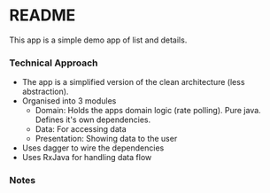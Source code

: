 # README #

This app is a simple demo app of list and details.
 
### Technical Approach ###

* The app is a simplified version of the clean architecture (less abstraction).
* Organised into 3 modules
    * Domain: Holds the apps domain logic (rate polling). Pure java. Defines it's own dependencies.
    * Data: For accessing data
    * Presentation: Showing data to the user
* Uses dagger to wire the dependencies
* Uses RxJava for handling data flow

### Notes ### 